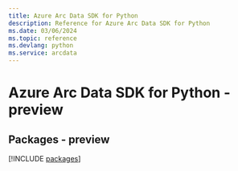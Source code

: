 ```yaml
---
title: Azure Arc Data SDK for Python
description: Reference for Azure Arc Data SDK for Python
ms.date: 03/06/2024
ms.topic: reference
ms.devlang: python
ms.service: arcdata
---
```

# Azure Arc Data SDK for Python - preview
## Packages - preview
[!INCLUDE [packages](arc-data-index.md)]